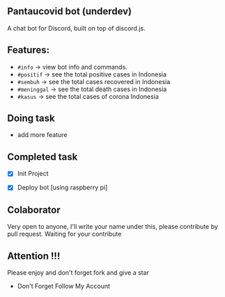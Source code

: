 ## Pantaucovid bot (underdev)
A chat bot for Discord, built on top of discord.js. 

## Features:
- `#info` -> view bot info and commands.
- `#positif` -> see the total positive cases in Indonesia
- `#sembuh` -> see the total cases recovered in Indonesia
- `#meninggal` -> see the total death cases in Indonesia
- `#kasus` -> see the total cases of corona Indonesia

## Doing task
- add more feature

## Completed task
- [x] Init Project
- [x] Deploy bot [using raspberry pi]


## Colaborator
Very open to anyone, I'll write your name under this, please contribute by pull request.
Waiting for your contribute

## Attention !!!
Please enjoy and don't forget fork and give a star
- Don't Forget Follow My Account